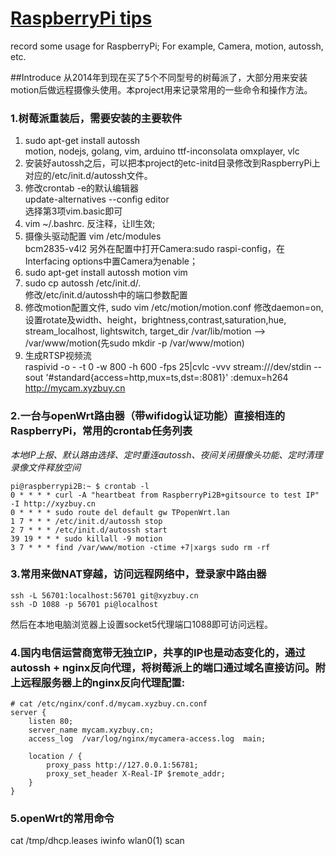 # [RaspberryPi tips](https://github.com/lizpcarl/RaspberryPi-tips)
record some usage for RaspberryPi; For example,  Camera, motion, autossh, etc.

##Introduce
从2014年到现在买了5个不同型号的树莓派了，大部分用来安装motion后做远程摄像头使用。本project用来记录常用的一些命令和操作方法。

### 1.树莓派重装后，需要安装的主要软件
1. sudo apt-get install autossh  
motion, nodejs, golang, vim, arduino
ttf-inconsolata
omxplayer, vlc
2. 安装好autossh之后，可以把本project的etc-initd目录修改到RaspberryPi上对应的/etc/init.d/autossh文件。
3. 修改crontab -e的默认编辑器  
update-alternatives --config editor  
选择第3项vim.basic即可
4. vim ~/.bashrc. 
反注释，让ll生效;
5. 摄像头驱动配置
vim /etc/modules  
bcm2835-v4l2
另外在配置中打开Camera:sudo raspi-config，在Interfacing options中置Camera为enable；
6. sudo apt-get install autossh motion vim  
7. sudo cp autossh /etc/init.d/.  
修改/etc/init.d/autossh中的端口参数配置  
8. 修改motion配置文件,
sudo vim /etc/motion/motion.conf
修改daemon=on,设置rotate及width、height，brightness,contrast,saturation,hue, stream_localhost, lightswitch, 
target_dir /var/lib/motion --> /var/www/motion(先sudo mkdir -p /var/www/motion)
9. 生成RTSP视频流  
raspivid -o - -t 0 -w 800 -h 600 -fps 25|cvlc -vvv stream:///dev/stdin --sout  '#standard{access=http,mux=ts,dst=:8081}' :demux=h264
http://mycam.xyzbuy.cn


### 2.一台与openWrt路由器（带wifidog认证功能）直接相连的RaspberryPi，常用的crontab任务列表
*本地IP上报、默认路由选择、定时重连autossh、夜间关闭摄像头功能、定时清理录像文件释放空间*

```
pi@raspberrypi2B:~ $ crontab -l
0 * * * * curl -A "heartbeat from RaspberryPi2B+gitsource to test IP" -I http://xyzbuy.cn
0 * * * * sudo route del default gw TPopenWrt.lan 
1 7 * * * /etc/init.d/autossh stop  
2 7 * * * /etc/init.d/autossh start  
39 19 * * * sudo killall -9 motion  
3 7 * * * find /var/www/motion -ctime +7|xargs sudo rm -rf
```

### 3.常用来做NAT穿越，访问远程网络中，登录家中路由器
```
ssh -L 56701:localhost:56701 git@xyzbuy.cn
ssh -D 1088 -p 56701 pi@localhost
```
然后在本地电脑浏览器上设置socket5代理端口1088即可访问远程。

### 4.国内电信运营商宽带无独立IP，共享的IP也是动态变化的，通过autossh + nginx反向代理，将树莓派上的端口通过域名直接访问。附上远程服务器上的nginx反向代理配置:
```
# cat /etc/nginx/conf.d/mycam.xyzbuy.cn.conf
server {
    listen 80;
    server_name mycam.xyzbuy.cn;
    access_log  /var/log/nginx/mycamera-access.log  main;

    location / {
        proxy_pass http://127.0.0.1:56781;
        proxy_set_header X-Real-IP $remote_addr;
    }
}
```

### 5.openWrt的常用命令
cat /tmp/dhcp.leases
iwinfo wlan0(1) scan


